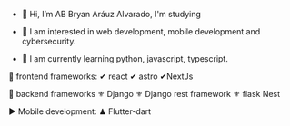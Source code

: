 - 👋 Hi, I’m AB Bryan Aráuz Alvarado, I'm studying

- 👀 I am interested in web development, mobile development and cybersecurity.

- 🌱 I am currently learning python, javascript, typescript.

🌱 frontend frameworks:
  ✔ react
  ✔ astro
  ✔NextJs

 🌱 backend frameworks
 ⚜ Django
 ⚜ Django rest framework
 ⚜ flask
   Nest

 ▶ Mobile development:
 ♟ Flutter-dart

